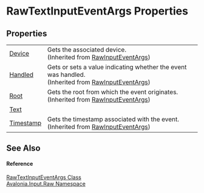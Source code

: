 # RawTextInputEventArgs Properties




## Properties
<table>
<tr>
<td><a href="P_Avalonia_Input_Raw_RawInputEventArgs_Device">Device</a></td>
<td>Gets the associated device.<br />(Inherited from <a href="T_Avalonia_Input_Raw_RawInputEventArgs">RawInputEventArgs</a>)</td>
</tr>
<tr>
<td><a href="P_Avalonia_Input_Raw_RawInputEventArgs_Handled">Handled</a></td>
<td>Gets or sets a value indicating whether the event was handled.<br />(Inherited from <a href="T_Avalonia_Input_Raw_RawInputEventArgs">RawInputEventArgs</a>)</td>
</tr>
<tr>
<td><a href="P_Avalonia_Input_Raw_RawInputEventArgs_Root">Root</a></td>
<td>Gets the root from which the event originates.<br />(Inherited from <a href="T_Avalonia_Input_Raw_RawInputEventArgs">RawInputEventArgs</a>)</td>
</tr>
<tr>
<td><a href="P_Avalonia_Input_Raw_RawTextInputEventArgs_Text">Text</a></td>
<td> </td>
</tr>
<tr>
<td><a href="P_Avalonia_Input_Raw_RawInputEventArgs_Timestamp">Timestamp</a></td>
<td>Gets the timestamp associated with the event.<br />(Inherited from <a href="T_Avalonia_Input_Raw_RawInputEventArgs">RawInputEventArgs</a>)</td>
</tr>
</table>

## See Also


#### Reference
<a href="T_Avalonia_Input_Raw_RawTextInputEventArgs">RawTextInputEventArgs Class</a>  
<a href="N_Avalonia_Input_Raw">Avalonia.Input.Raw Namespace</a>  
